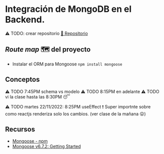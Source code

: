 # Integración de MongoDB en el Backend.

⚠ TODO: crear repositorio
[🔗 Repositorio](https://github.com/alcardm/intro-nodejs-mongodb)

## _Route map_ 🗺 del proyecto

- Instalar el ORM para Mongoose `npm install mongoose`

## Conceptos

⚠ TODO 7:45PM schema vs modelo
⚠ TODO 8:15PM en adelante
⚠ TODO vi la clase hasta las 8:30PM 😴

⚠ TODO martes 22/11/2022: 8:25PM useEffect ❗ Super importnte sobre como reactjs renderiza solo los cambios. (ver clase de la mañana 😲)

## Recursos

- [Mongoose - npm](https://www.npmjs.com/package/mongoose)
- [Mongoose v6.7.2: Getting Started](https://mongoosejs.com/docs/index.html)
